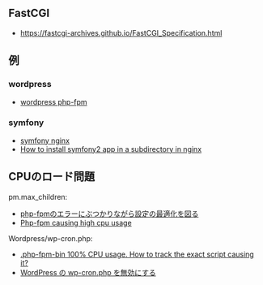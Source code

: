 
## FastCGI

- https://fastcgi-archives.github.io/FastCGI_Specification.html


## 例

### wordpress

- [wordpress php-fpm](wordpress/wordpress.nginx.md)

### symfony

- [symfony nginx](https://symfony.com/doc/current/setup/web_server_configuration.html#nginx)
- [How to install symfony2 app in a subdirectory in nginx](https://stackoverflow.com/questions/12266297/how-to-install-symfony2-app-in-a-subdirectory-in-nginx)

## CPUのロード問題

pm.max_children:

- [php-fpmのエラーにぶつかりながら設定の最適化を図る](http://qiita.com/nnmr/items/a521fb4e18931cc647d6)
- [Php-fpm causing high cpu usage](http://community.rtcamp.com/t/php-fpm-causing-high-cpu-usage/3141)


Wordpress/wp-cron.php:


- [.php-fpm-bin 100% CPU usage. How to track the exact script causing it?
](https://stackoverflow.com/questions/44570064/php-fpm-bin-100-cpu-usage-how-to-track-the-exact-script-causing-it)
- [WordPress の wp-cron.php を無効にする](http://www.webdesignleaves.com/wp/wordpress/432/)
